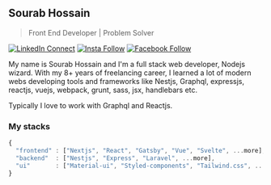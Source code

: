 ## Sourab Hossain

> Front End Developer | Problem Solver

[![LinkedIn Connect](https://img.shields.io/badge/%20-Connect-black?color=14171A&labelColor=212121&logo=linkedin&logoColor=ffffff)](https://www.linkedin.com/in/)   [![Insta Follow](https://img.shields.io/badge/%20-Follow-black?color=14171A&labelColor=d81b60&logo=instagram&logoColor=ffffff)](https://www.instagram.com/)   [![Facebook Follow](https://img.shields.io/badge/%20-Connect-black?color=14171A&labelColor=1976d2&logo=facebook&logoColor=ffffff)](https://www.facebook.com/)

My name is Sourab Hossain and I'm a full stack web developer, Nodejs wizard. With my 8+ years of freelancing career, I learned a lot of modern webs developing tools and frameworks like Nestjs, Graphql, expressjs, reactjs, vuejs, webpack, grunt, sass, jsx, handlebars etc.

Typically I love to work with Graphql and Reactjs.


### My stacks

```js
{
  "frontend" : ["Nextjs", "React", "Gatsby", "Vue", "Svelte", ...more],
  "backend"  : ["Nestjs", "Express", "Laravel", ...more],
  "ui"       : ["Material-ui", "Styled-components", "Tailwind.css", ...more]
}
```

